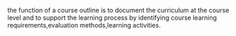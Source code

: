 the function of a course outline is to document the curriculum at the course level and to support the learning process by identifying course learning requirements,evaluation methods,learning activities.